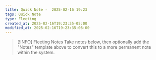 ```yaml
---
title: Quick Note -  2025-02-16 19:23
tags: Quick Note
type: Fleeting
created_at: 2025-02-16T19:23:35-05:00
modified_at: 2025-02-16T19:23:35-05:00
---
```


> [!INFO] Fleeting Notes
> Take notes below, then optionally add the "Notes" template above to convert this to a more permanent note within the system.